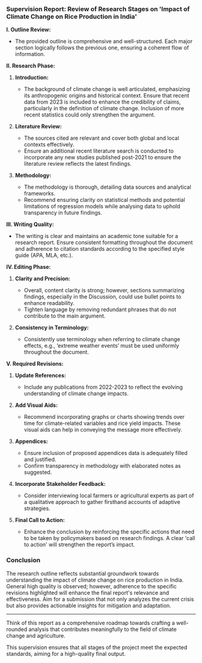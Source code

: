### Supervision Report: Review of Research Stages on 'Impact of Climate Change on Rice Production in India'

**I. Outline Review:**
- The provided outline is comprehensive and well-structured. Each major section logically follows the previous one, ensuring a coherent flow of information.

**II. Research Phase:**
1. **Introduction:**
   - The background of climate change is well articulated, emphasizing its anthropogenic origins and historical context. Ensure that recent data from 2023 is included to enhance the credibility of claims, particularly in the definition of climate change. Inclusion of more recent statistics could only strengthen the argument.
  
2. **Literature Review:**
   - The sources cited are relevant and cover both global and local contexts effectively.
   - Ensure an additional recent literature search is conducted to incorporate any new studies published post-2021 to ensure the literature review reflects the latest findings.

3. **Methodology:**
   - The methodology is thorough, detailing data sources and analytical frameworks.
   - Recommend ensuring clarity on statistical methods and potential limitations of regression models while analysing data to uphold transparency in future findings.

**III. Writing Quality:**
- The writing is clear and maintains an academic tone suitable for a research report. Ensure consistent formatting throughout the document and adherence to citation standards according to the specified style guide (APA, MLA, etc.).

**IV. Editing Phase:**
1. **Clarity and Precision:**
   - Overall, content clarity is strong; however, sections summarizing findings, especially in the Discussion, could use bullet points to enhance readability.
   - Tighten language by removing redundant phrases that do not contribute to the main argument.

2. **Consistency in Terminology:**
   - Consistently use terminology when referring to climate change effects, e.g., ‘extreme weather events’ must be used uniformly throughout the document.

**V. Required Revisions:**
1. **Update References:**
   - Include any publications from 2022-2023 to reflect the evolving understanding of climate change impacts.
   
2. **Add Visual Aids:**
   - Recommend incorporating graphs or charts showing trends over time for climate-related variables and rice yield impacts. These visual aids can help in conveying the message more effectively.

3. **Appendices:**
   - Ensure inclusion of proposed appendices data is adequately filled and justified.
   - Confirm transparency in methodology with elaborated notes as suggested.

4. **Incorporate Stakeholder Feedback:**
   - Consider interviewing local farmers or agricultural experts as part of a qualitative approach to gather firsthand accounts of adaptive strategies.

5. **Final Call to Action:**
   - Enhance the conclusion by reinforcing the specific actions that need to be taken by policymakers based on research findings. A clear 'call to action' will strengthen the report’s impact.

### Conclusion
The research outline reflects substantial groundwork towards understanding the impact of climate change on rice production in India. General high quality is observed; however, adherence to the specific revisions highlighted will enhance the final report's relevance and effectiveness. Aim for a submission that not only analyzes the current crisis but also provides actionable insights for mitigation and adaptation.

---

Think of this report as a comprehensive roadmap towards crafting a well-rounded analysis that contributes meaningfully to the field of climate change and agriculture. 

This supervision ensures that all stages of the project meet the expected standards, aiming for a high-quality final output.
